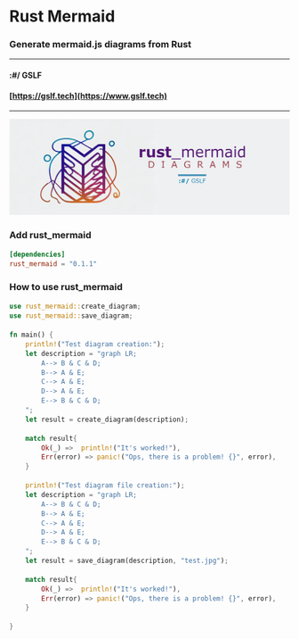 # Rust Mermaid
### Generate mermaid.js diagrams from Rust

---
#### :#/ GSLF
#### [https://gslf.tech](https://www.gslf.tech)

---

![rust_mermaid logo](https://github.com/gslf/rust_mermaid/blob/8359a26b2b2ffb05a8a81781470505c6106594e0/res/rust_mermaid.jpg)

### Add rust_mermaid
```toml
[dependencies]
rust_mermaid = "0.1.1"
```

### How to use rust_mermaid
```rust
use rust_mermaid::create_diagram;
use rust_mermaid::save_diagram;

fn main() {
    println!("Test diagram creation:");
    let description = "graph LR;
        A--> B & C & D;
        B--> A & E;
        C--> A & E;
        D--> A & E;
        E--> B & C & D;
    ";
    let result = create_diagram(description);
    
    match result{
        Ok(_) =>  println!("It's worked!"),
        Err(error) => panic!("Ops, there is a problem! {}", error),
    }

    println!("Test diagram file creation:");
    let description = "graph LR;
        A--> B & C & D;
        B--> A & E;
        C--> A & E;
        D--> A & E;
        E--> B & C & D;
    ";
    let result = save_diagram(description, "test.jpg");
    
    match result{
        Ok(_) =>  println!("It's worked!"),
        Err(error) => panic!("Ops, there is a problem! {}", error),
    }

}




```